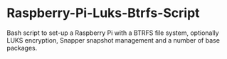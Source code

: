 # Raspberry-Pi-Luks-Btrfs-Script
Bash script to set-up a Raspberry Pi with a BTRFS file system, optionally LUKS encryption, Snapper snapshot management and a number of base packages.
